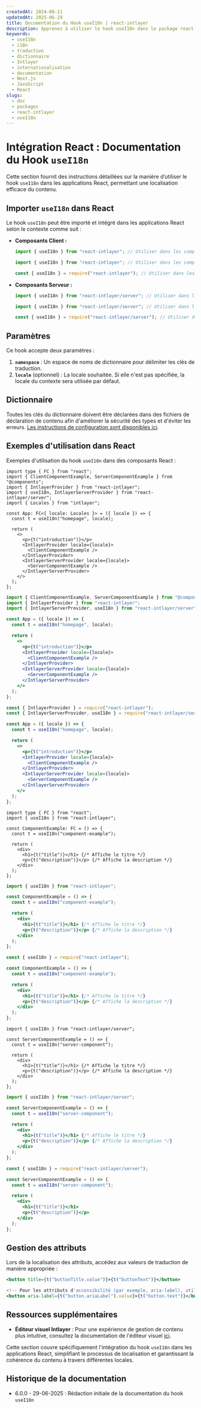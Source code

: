 ```yaml
---
createdAt: 2024-08-11
updatedAt: 2025-06-29
title: Documentation du Hook useI18n | react-intlayer
description: Apprenez à utiliser le hook useI18n dans le package react-intlayer
keywords:
  - useI18n
  - i18n
  - traduction
  - dictionnaire
  - Intlayer
  - internationalisation
  - documentation
  - Next.js
  - JavaScript
  - React
slugs:
  - doc
  - packages
  - react-intlayer
  - useI18n
---
```


# Intégration React : Documentation du Hook `useI18n`

Cette section fournit des instructions détaillées sur la manière d’utiliser le hook `useI18n` dans les applications React, permettant une localisation efficace du contenu.

## Importer `useI18n` dans React

Le hook `useI18n` peut être importé et intégré dans les applications React selon le contexte comme suit :

- **Composants Client :**

  ```typescript codeFormat="typescript"
  import { useI18n } from "react-intlayer"; // Utiliser dans les composants React côté client
  ```

  ```javascript codeFormat="esm"
  import { useI18n } from "react-intlayer"; // Utiliser dans les composants React côté client
  ```

  ```javascript codeFormat="commonjs"
  const { useI18n } = require("react-intlayer"); // Utiliser dans les composants React côté client
  ```

- **Composants Serveur :**

  ```typescript codeFormat="commonjs"
  import { useI18n } from "react-intlayer/server"; // Utiliser dans les composants React côté serveur
  ```

  ```javascript codeFormat="esm"
  import { useI18n } from "react-intlayer/server"; // Utiliser dans les composants React côté serveur
  ```

  ```javascript codeFormat="commonjs"
  const { useI18n } = require("react-intlayer/server"); // Utiliser dans les composants React côté serveur
  ```

## Paramètres

Ce hook accepte deux paramètres :

1. **`namespace`** : Un espace de noms de dictionnaire pour délimiter les clés de traduction.
2. **`locale`** (optionnel) : La locale souhaitée. Si elle n'est pas spécifiée, la locale du contexte sera utilisée par défaut.

## Dictionnaire

Toutes les clés du dictionnaire doivent être déclarées dans des fichiers de déclaration de contenu afin d'améliorer la sécurité des types et d'éviter les erreurs. [Les instructions de configuration sont disponibles ici](https://github.com/aymericzip/intlayer/blob/main/docs/docs/fr/dictionary/get_started.md).

## Exemples d'utilisation dans React

Exemples d'utilisation du hook `useI18n` dans des composants React :

```tsx fileName="src/App.tsx" codeFormat="typescript"
import type { FC } from "react";
import { ClientComponentExample, ServerComponentExample } from "@components";
import { IntlayerProvider } from "react-intlayer";
import { useI18n, IntlayerServerProvider } from "react-intlayer/server";
import { Locales } from "intlayer";

const App: FC<{ locale: Locales }> = ({ locale }) => {
  const t = useI18n("homepage", locale);

  return (
    <>
      <p>{t("introduction")}</p>
      <IntlayerProvider locale={locale}>
        <ClientComponentExample />
      </IntlayerProvider>
      <IntlayerServerProvider locale={locale}>
        <ServerComponentExample />
      </IntlayerServerProvider>
    </>
  );
};
```

```jsx fileName="src/app.jsx" codeFormat="esm"
import { ClientComponentExample, ServerComponentExample } from "@components";
import { IntlayerProvider } from "react-intlayer";
import { IntlayerServerProvider, useI18n } from "react-intlayer/server";

const App = ({ locale }) => {
  const t = useI18n("homepage", locale);

  return (
    <>
      <p>{t("introduction")}</p>
      <IntlayerProvider locale={locale}>
        <ClientComponentExample />
      </IntlayerProvider>
      <IntlayerServerProvider locale={locale}>
        <ServerComponentExample />
      </IntlayerServerProvider>
    </>
  );
};
```

```jsx fileName="src/app.cjs" codeFormat="commonjs"
const { IntlayerProvider } = require("react-intlayer");
const { IntlayerServerProvider, useI18n } = require("react-intlayer/server");

const App = ({ locale }) => {
  const t = useI18n("homepage", locale);

  return (
    <>
      <p>{t("introduction")}</p>
      <IntlayerProvider locale={locale}>
        <ClientComponentExample />
      </IntlayerProvider>
      <IntlayerServerProvider locale={locale}>
        <ServerComponentExample />
      </IntlayerServerProvider>
    </>
  );
};
```

```tsx fileName="src/components/ComponentExample.tsx" codeFormat="typescript"
import type { FC } from "react";
import { useI18n } from "react-intlayer";

const ComponentExample: FC = () => {
  const t = useI18n("component-example");

  return (
    <div>
      <h1>{t("title")}</h1> {/* Affiche le titre */}
      <p>{t("description")}</p> {/* Affiche la description */}
    </div>
  );
};
```

```jsx fileName="src/components/ComponentExample.jsx" codeFormat="esm"
import { useI18n } from "react-intlayer";

const ComponentExample = () => {
  const t = useI18n("component-example");

  return (
    <div>
      <h1>{t("title")}</h1> {/* Affiche le titre */}
      <p>{t("description")}</p> {/* Affiche la description */}
    </div>
  );
};
```

```jsx fileName="src/components/ComponentExample.cjs" codeFormat="commonjs"
const { useI18n } = require("react-intlayer");

const ComponentExample = () => {
  const t = useI18n("component-example");

  return (
    <div>
      <h1>{t("title")}</h1> {/* Affiche le titre */}
      <p>{t("description")}</p> {/* Affiche la description */}
    </div>
  );
};
```

```tsx fileName="src/components/ServerComponentExample.tsx" codeFormat="typescript"
import { useI18n } from "react-intlayer/server";

const ServerComponentExample = () => {
  const t = useI18n("server-component");

  return (
    <div>
      <h1>{t("title")}</h1> {/* Affiche le titre */}
      <p>{t("description")}</p> {/* Affiche la description */}
    </div>
  );
};
```

```jsx fileName="src/components/ServerComponentExample.jsx" codeFormat="esm"
import { useI18n } from "react-intlayer/server";

const ServerComponentExample = () => {
  const t = useI18n("server-component");

  return (
    <div>
      <h1>{t("title")}</h1> {/* Affiche le titre */}
      <p>{t("description")}</p> {/* Affiche la description */}
    </div>
  );
};
```

```jsx fileName="src/components/ServerComponentExample.cjs" codeFormat="commonjs"
const { useI18n } = require("react-intlayer/server");

const ServerComponentExample = () => {
  const t = useI18n("server-component");

  return (
    <div>
      <h1>{t("title")}</h1>
      <p>{t("description")}</p>
    </div>
  );
};
```

## Gestion des attributs

Lors de la localisation des attributs, accédez aux valeurs de traduction de manière appropriée :

```jsx
<button title={t("buttonTitle.value")}>{t("buttonText")}</button>

<!-- Pour les attributs d'accessibilité (par exemple, aria-label), utilisez .value car des chaînes pures sont requises -->
<button aria-label={t("button.ariaLabel").value}>{t("button.text")}</button>
```

## Ressources supplémentaires

- **Éditeur visuel Intlayer** : Pour une expérience de gestion de contenu plus intuitive, consultez la documentation de l'éditeur visuel [ici](https://github.com/aymericzip/intlayer/blob/main/docs/docs/fr/intlayer_visual_editor.md).

Cette section couvre spécifiquement l'intégration du hook `useI18n` dans les applications React, simplifiant le processus de localisation et garantissant la cohérence du contenu à travers différentes locales.

## Historique de la documentation

- 6.0.0 - 29-06-2025 : Rédaction initiale de la documentation du hook `useI18n`
